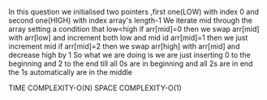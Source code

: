 In this question we initialised two pointers ,first one(LOW) with index 0 and second one(HIGH) with index array's length-1
We iterate mid through the array setting a condition that low<high
if arr[mid]=0 then we swap arr[mid] with arr[low] and increment both low and mid
id arr[mid]=1 then we just increment mid
if arr[mid]=2 then we swap arr[high] with arr[mid] and decrease high by 1
So what we are doing is we are just inserting 0 to the beginning and 2 to the end till all 0s are in beginning and all 2s are in end
the 1s automatically are in the middle


TIME COMPLEXITY-O(N)
SPACE COMPLEXITY-O(1)
